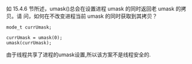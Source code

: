 如 15.4.6 节所述，umask()总会在设置进程 umask 的同时返回老 umask 的拷贝。请
问，如何在不改变进程当前 umask 的同时获取到其拷贝？

```
mode_t currUmask;

currUmask = umask(0);
umask(currUmask);
```

由于线程共享了进程的umask设置,所以该方案不是线程安全的.
